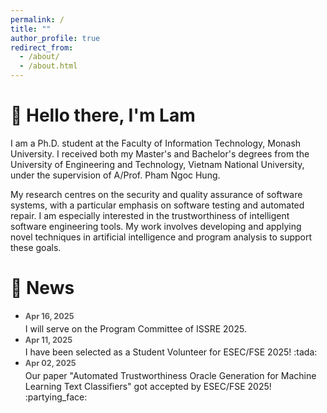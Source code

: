 ```yaml
---
permalink: /
title: ""
author_profile: true
redirect_from: 
  - /about/
  - /about.html
---
```


# 👋 Hello there, I'm Lam

I am a Ph.D. student at the Faculty of Information Technology, Monash University. I received both my Master's and Bachelor's degrees from the University of Engineering and Technology, Vietnam National University, under the supervision of A/Prof. Pham Ngoc Hung.

My research centres on the security and quality assurance of software systems, with a particular emphasis on software testing and automated repair. I am especially interested in the trustworthiness of intelligent software engineering tools. My work involves developing and applying novel techniques in artificial intelligence and program analysis to support these goals.

# 📢 News 

<style>
  .time {
    font-size: 0.9em;
    margin-bottom: 0.3em;
    font-weight: bold;
    opacity: 0.7;
  }
</style>

- <div class="time">Apr 16, 2025</div> I will serve on the Program Committee of ISSRE 2025.

- <div class="time">Apr 11, 2025</div> I have been selected as a Student Volunteer for ESEC/FSE 2025! :tada:

- <div class="time">Apr 02, 2025</div> Our paper "Automated Trustworthiness Oracle Generation for Machine Learning Text Classifiers" got accepted by ESEC/FSE 2025! :partying_face: